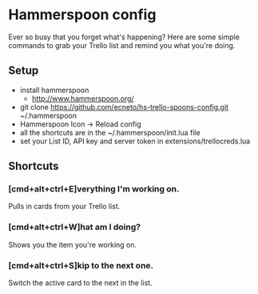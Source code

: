 # Hammerspoon config

Ever so busy that you forget what's happening? Here are some simple commands to grab your Trello list and remind you what you're doing.

## Setup
- install hammerspoon
  - http://www.hammerspoon.org/
- git clone https://github.com/ecneto/hs-trello-spoons-config.git ~/.hammerspoon
- Hammerspoon Icon -> Reload config
- all the shortcuts are in the ~/.hammerspoon/init.lua file
- set your List ID, API key and server token in extensions/trellocreds.lua

## Shortcuts

### [cmd+alt+ctrl+E]verything I'm working on.
Pulls in cards from your Trello list.

### [cmd+alt+ctrl+W]hat am I doing?
Shows you the item you're working on.

### [cmd+alt+ctrl+S]kip to the next one.
Switch the active card to the next in the list.

